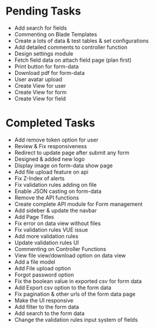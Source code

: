 # Pending Tasks
- Add search for fields
- Commenting on Blade Templates
- Create a lots of data & test tables & set configurations
- Add detailed comments to controller function
- Design settings module
- Fetch field data on attach field page (plan first)
- Print button for form-data
- Download pdf for form-data
- User avatar upload
- Create View for user
- Create View for form
- Create View for field

# Completed Tasks
- Add remove token option for user
- Review & Fix responsiveness
- Redirect to update page after submit any form
- Designed & added new logo
- Display image on form-data show page
- Add file upload feature on api
- Fix Z-Index of alerts
- Fix validation rules adding on file
- Enable JSON casting on form-data
- Remove the API functions
- Create complete API module for Form management
- Add sideber & update the navbar
- Add Page Titles
- Fix error on data view without files
- Fix validation rules VUE issue
- Add more validation rules
- Update validation rules UI
- Commenting on Controller Functions
- View file view/download option on data view
- Add a file model
- Add File upload option
- Forgot password option
- Fix the boolean value in exported csv for form data
- Add Export csv option to the form data
- Fix pagination & other urls of the form data page
- Make the UI responsive
- Add filter to the form data
- Add search to the form data
- Change the validation rules input system of fields